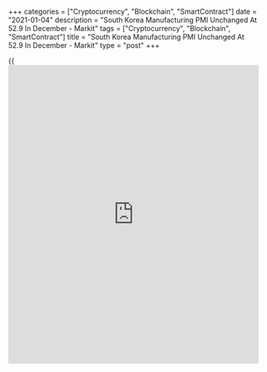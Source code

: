 +++
categories = ["Cryptocurrency", "Blockchain", "SmartContract"]
date = "2021-01-04"
description = "South Korea Manufacturing PMI Unchanged At 52.9 In December - Markit"
tags = ["Cryptocurrency", "Blockchain", "SmartContract"]
title = "South Korea Manufacturing PMI Unchanged At 52.9 In December - Markit"
type = "post"
+++

{{<iframe id="large-banner" src="https://www.bounty.group/#slide=15.0" width="100%" height="600" scrolling="no" style="border: 0px solid rgb(216, 221, 230); border-radius: 3px;">}}

The manufacturing sector in South Korea continued to expand in December
at a steady pace, the latest survey from market Economics revealed on
Monday with a manufacturing PMI score of 52.9.

That's unchanged from the November reading and it remains well above the
boom-or-bust line of 50 that separates expansion from contraction.

Individually, there were sustained but softer rises in output and new
orders, while employment levels rose for the first time since April
2019. Business expectations remain positive.

South Korean manufacturers indicated a quicker expansion in purchasing
activity, with the respective seasonally adjusted Index reaching its
highest point since April 2010 as a result of increasing orders.

For comments and feedback [contact](https://www.playgroundfx.com/contact/): editorial@rtt[news](https://www.letsplayfx.com/blog/forex-news-website/).com

[Economic News][1]

 **What parts of the world are seeing the best (and worst) economic
performances lately? Click[here][2] to check out our [Econ Scorecard][2]
and find out! See up-to-the-moment [ranking](https://www.playgroundfx.com/blog/crypto-exchange-ranking/)s for the best and worst
performers in [GDP][2], [unemployment rate][3], [inflation][4] and much
more.**

   1. www.rtt[news](https://www.letsplayfx.com/blog/forex-news-website/).com/Content/EconomicNews.aspx
   2. www.rtt[news](https://www.letsplayfx.com/blog/forex-news-website/).com/economic-scorecard/world-rank/GDP/highest-performance.aspx
   3. www.rtt[news](https://www.letsplayfx.com/blog/forex-news-website/).com/economic-scorecard/world-rank/unemployment-rate/lowest-performance.aspx
   4. www.rtt[news](https://www.letsplayfx.com/blog/forex-news-website/).com/economic-scorecard/world-rank/CPI/highest-performance.aspx